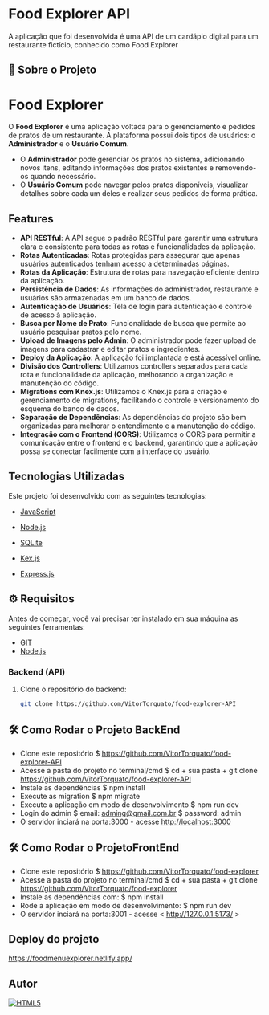 # **Food Explorer API**

A aplicação que foi desenvolvida é uma API de um cardápio digital para um restaurante fictício, conhecido como Food Explorer

## 📖 **Sobre o Projeto**

# Food Explorer

O **Food Explorer** é uma aplicação voltada para o gerenciamento e pedidos de pratos de um restaurante. A plataforma possui dois tipos de usuários: o **Administrador** e o **Usuário Comum**.

- O **Administrador** pode gerenciar os pratos no sistema, adicionando novos itens, editando informações dos pratos existentes e removendo-os quando necessário.
- O **Usuário Comum** pode navegar pelos pratos disponíveis, visualizar detalhes sobre cada um deles e realizar seus pedidos de forma prática.

## Features


- **API RESTful**: A API segue o padrão RESTful para garantir uma estrutura clara e consistente para todas as rotas e funcionalidades da aplicação.
- **Rotas Autenticadas**: Rotas protegidas para assegurar que apenas usuários autenticados tenham acesso a determinadas páginas.
- **Rotas da Aplicação**: Estrutura de rotas para navegação eficiente dentro da aplicação.
- **Persistência de Dados**: As informações do administrador, restaurante e usuários são armazenadas em um banco de dados.
- **Autenticação de Usuários**: Tela de login para autenticação e controle de acesso à aplicação.
- **Busca por Nome de Prato**: Funcionalidade de busca que permite ao usuário pesquisar pratos pelo nome.
- **Upload de Imagens pelo Admin**: O administrador pode fazer upload de imagens para cadastrar e editar pratos e ingredientes.
- **Deploy da Aplicação**: A aplicação foi implantada e está acessível online.
- **Divisão dos Controllers**: Utilizamos controllers separados para cada rota e funcionalidade da aplicação, melhorando a organização e manutenção do código.
- **Migrations com Knex.js**: Utilizamos o Knex.js para a criação e gerenciamento de migrations, facilitando o controle e versionamento do esquema do banco de dados.
- **Separação de Dependências**: As dependências do projeto são bem organizadas para melhorar o entendimento e a manutenção do código.
- **Integração com o Frontend (CORS)**: Utilizamos o CORS para permitir a comunicação entre o frontend e o backend, garantindo que a aplicação possa se conectar facilmente com a interface do usuário.


## Tecnologias Utilizadas

Este projeto foi desenvolvido com as seguintes tecnologias:


  - [JavaScript](https://developer.mozilla.org/pt-BR/docs/Web/JavaScript)

  - [Node.js](https://nodejs.org/en/docs/)

  - [SQLite](https://www.sqlite.org/docs.html)

  - [Kex.js](https://knexjs.org/)

  - [Express.js](https://expressjs.com/pt-br/)






## ⚙️ **Requisitos**

Antes de começar, você vai precisar ter instalado em sua máquina as seguintes ferramentas:

- [GIT](https://git-scm.com/downloads)
- [Node.js](https://nodejs.org/en/download/package-manager)


### **Backend (API)**

1. Clone o repositório do backend:
   ```bash
   git clone https://github.com/VitorTorquato/food-explorer-API


## 🛠️ **Como Rodar o Projeto BackEnd**

- Clone este repositório
$ https://github.com/VitorTorquato/food-explorer-API
- Acesse a pasta do projeto no terminal/cmd
$ cd + sua pasta + git clone https://github.com/VitorTorquato/food-explorer-API
- Instale as dependências
$ npm install
- Execute as migration
$ npm migrate
- Execute a aplicação em modo de desenvolvimento
$ npm run dev
- Login do admin
$ email: adming@gmail.com.br
$ password: admin
- O servidor inciará na porta:3000 - acesse <http://localhost:3000>

## 🛠️ **Como Rodar o ProjetoFrontEnd**

- Clone este repositório
$ https://github.com/VitorTorquato/food-explorer
- Acesse a pasta do projeto no terminal/cmd
$ cd + sua pasta + git clone https://github.com/VitorTorquato/food-explorer
- Instale as dependências com:
$ npm install
- Rode a aplicação em modo de desenvolvimento:
$ npm run dev
- O servidor inciará na porta:3001 - acesse <   http://127.0.0.1:5173/ >


## **Deploy do projeto**

<https://foodmenuexplorer.netlify.app/>

## Autor




[<img alingn="center" alt="HTML5" src="https://img.shields.io/badge/LinkedIn-blue?logo=linkedin&logoColor=white">](https://www.linkedin.com/in/vitor-torquato-3743b6291/)